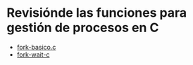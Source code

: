 # Revisiónde las funciones para gestión de procesos en C

* [fork-basico.c](fork-basico.c)
* [fork-wait-c](fork-wait.c)
